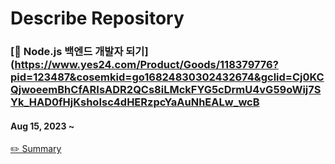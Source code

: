 # Describe Repository
### [🍏 Node.js 백엔드 개발자 되기](https://www.yes24.com/Product/Goods/118379776?pid=123487&cosemkid=go16824830302432674&gclid=Cj0KCQjwoeemBhCfARIsADR2QCs8iLMckFYG5cDrmU4vG59oWij7SYk_HAD0fHjKshoIsc4dHERzpcYaAuNhEALw_wcB
#### Aug 15, 2023 ~
[✏️ Summary](https://golden-age-825.notion.site/Node-js-dd2ce2165e9d4b7f844c9ae3d6621682?pvs=4) 

